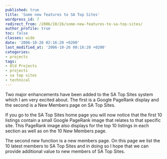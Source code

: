 ```yaml
---
published: true
title: 'Some new features to SA Top Sites'
wordpress_id: 7
redirect_from: /2006/10/26/some-new-features-to-sa-top-sites/
author_profile: true
toc: false
classes: wide
date: '2006-10-26 02:16:20 +0200'
last_modified_at: '2006-10-26 00:16:20 +0200'
categories:
- projects
tags:
- Old Projects
- projects
- sa top sites
- technical
---
```

Two major enhancements have been added to the SA Top Sites system which I am very excited about. The first is a Google PageRank display and the second is a New Members page on SA Top Sites.

If you go to the SA Top Sites home page you will now notice that the first 10 listings contain a small Google PageRank image that relates to that specific site. This PageRank image also displays for the top 10 listings in each section as well as on the 10 New Members page.

The second new function is a new members page. On this page we list the 10 latest members to SA Top Sites and in doing so I hope that we can provide additional value to new members of SA Top Sites.

